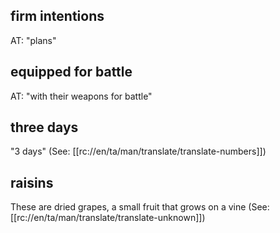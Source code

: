 ## firm intentions ##

AT: "plans"

## equipped for battle ##

AT: "with their weapons for battle"

## three days ##

"3 days" (See: [[rc://en/ta/man/translate/translate-numbers]])

## raisins ##

These are dried grapes, a small fruit that grows on a vine (See: [[rc://en/ta/man/translate/translate-unknown]])